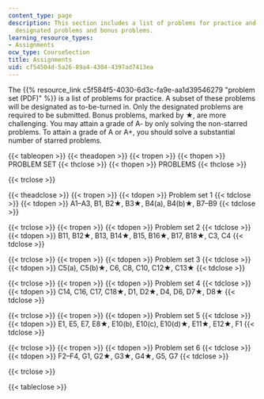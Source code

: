 ```yaml
---
content_type: page
description: This section includes a list of problems for practice and a table with
  designated problems and bonus problems.
learning_resource_types:
- Assignments
ocw_type: CourseSection
title: Assignments
uid: cf54504d-5a26-89a4-4304-4397ad7413ea
---
```


The {{% resource_link c5f584f5-4030-6d3c-fa9e-aa1d39546279 "problem set (PDF)" %}} is a list of problems for practice. A subset of these problems will be designated as to-be-turned in. Only the designated problems are required to be submitted. Bonus problems, marked by ★, are more challenging. You may attain a grade of A- by only solving the non-starred problems. To attain a grade of A or A+, you should solve a substantial number of starred problems.

{{< tableopen >}}
{{< theadopen >}}
{{< tropen >}}
{{< thopen >}}
PROBLEM SET
{{< thclose >}}
{{< thopen >}}
PROBLEMS
{{< thclose >}}

{{< trclose >}}

{{< theadclose >}}
{{< tropen >}}
{{< tdopen >}}
Problem set 1
{{< tdclose >}}
{{< tdopen >}}
A1–A3, B1, B2★, B3★, B4(a), B4(b)★, B7–B9
{{< tdclose >}}

{{< trclose >}}
{{< tropen >}}
{{< tdopen >}}
Problem set 2
{{< tdclose >}}
{{< tdopen >}}
B11, B12★, B13, B14★, B15, B16★, B17, B18★, C3, C4
{{< tdclose >}}

{{< trclose >}}
{{< tropen >}}
{{< tdopen >}}
Problem set 3
{{< tdclose >}}
{{< tdopen >}}
C5(a), C5(b)★, C6, C8, C10, C12★, C13★
{{< tdclose >}}

{{< trclose >}}
{{< tropen >}}
{{< tdopen >}}
Problem set 4
{{< tdclose >}}
{{< tdopen >}}
C14, C16, C17, C18★, D1, D2★, D4, D6, D7★, D8★
{{< tdclose >}}

{{< trclose >}}
{{< tropen >}}
{{< tdopen >}}
Problem set 5
{{< tdclose >}}
{{< tdopen >}}
E1, E5, E7, E8★, E10(b), E10(c), E10(d)★, E11★, E12★, F1
{{< tdclose >}}

{{< trclose >}}
{{< tropen >}}
{{< tdopen >}}
Problem set 6
{{< tdclose >}}
{{< tdopen >}}
F2–F4, G1, G2★, G3★, G4★, G5, G7
{{< tdclose >}}

{{< trclose >}}

{{< tableclose >}}